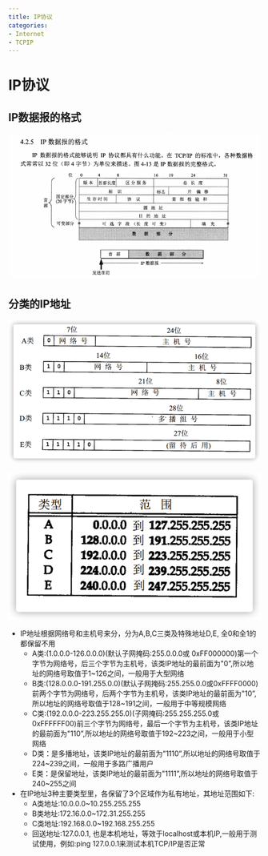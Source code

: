 ```yaml
---
title: IP协议
categories:
- Internet
- TCPIP
---
```

# IP协议

## IP数据报的格式

![](https://raw.githubusercontent.com/LuShan123888/Files/main/Pictures/2020-12-10-UCtIPhfpVnv7DuF.png)

## 分类的IP地址

![](https://raw.githubusercontent.com/LuShan123888/Files/main/Pictures/2020-12-10-G9oiYI8saleWEfn.png)

![](https://raw.githubusercontent.com/LuShan123888/Files/main/Pictures/2020-12-10-la9Hrsd8OPA1Jk6.png)

- IP地址根据网络号和主机号来分，分为A,B,C三类及特殊地址D,E,  全0和全1的都保留不用
    - A类:(1.0.0.0-126.0.0.0)(默认子网掩码:255.0.0.0或 0xFF000000)第一个字节为网络号，后三个字节为主机号，该类IP地址的最前面为"0”,所以地址的网络号取值于1~126之间，一般用于大型网络
    - B类:(128.0.0.0-191.255.0.0)(默认子网掩码:255.255.0.0或0xFFFF0000)前两个字节为网络号，后两个字节为主机号，该类IP地址的最前面为"10”,所以地址的网络号取值于128~191之间，一般用于中等规模网络
    - C类:(192.0.0.0-223.255.255.0)(子网掩码:255.255.255.0或 0xFFFFFF00)前三个字节为网络号，最后一个字节为主机号，该类IP地址的最前面为"110”,所以地址的网络号取值于192~223之间，一般用于小型网络
    - D类：是多播地址，该类IP地址的最前面为"1110”,所以地址的网络号取值于224~239之间，一般用于多路广播用户
    - E类：是保留地址，该类IP地址的最前面为"1111”,所以地址的网络号取值于240~255之间
- 在IP地址3种主要类型里，各保留了3个区域作为私有地址，其地址范围如下:
    - A类地址:10.0.0.0~10.255.255.255
    - B类地址:172.16.0.0~172.31.255.255
    - C类地址:192.168.0.0~192.168.255.255
    - 回送地址:127.0.0.1, 也是本机地址，等效于localhost或本机IP,一般用于测试使用，例如:ping 127.0.0.1来测试本机TCP/IP是否正常